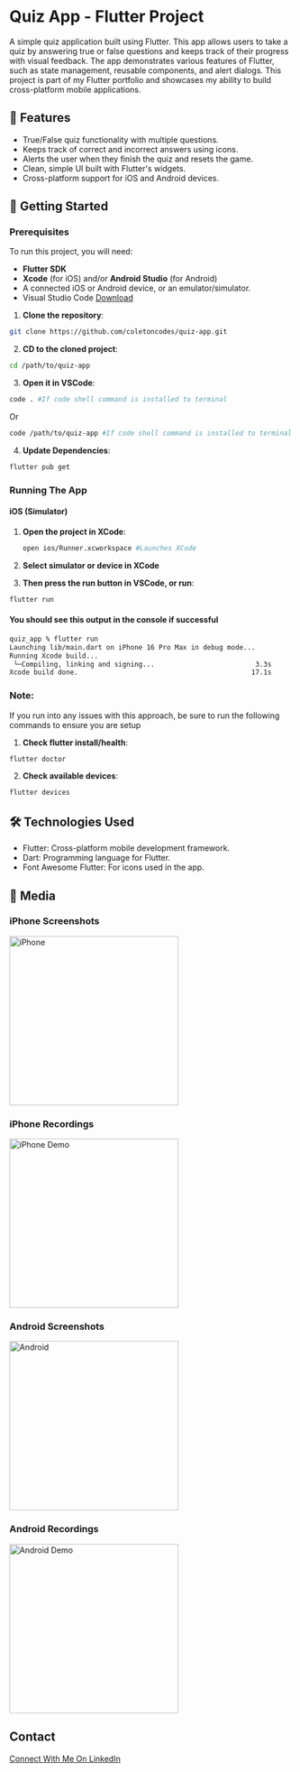 # Quiz App - Flutter Project

A simple quiz application built using Flutter. This app allows users to take a quiz by answering true or false questions and keeps track of their progress with visual feedback. The app demonstrates various features of Flutter, such as state management, reusable components, and alert dialogs. This project is part of my Flutter portfolio and showcases my ability to build cross-platform mobile applications.

## 🚀 Features

- True/False quiz functionality with multiple questions.
- Keeps track of correct and incorrect answers using icons.
- Alerts the user when they finish the quiz and resets the game.
- Clean, simple UI built with Flutter's widgets.
- Cross-platform support for iOS and Android devices.

## 🎯 Getting Started

### Prerequisites

To run this project, you will need:

- **Flutter SDK**
- **Xcode** (for iOS) and/or **Android Studio** (for Android)
- A connected iOS or Android device, or an emulator/simulator.
- Visual Studio Code [Download](https://code.visualstudio.com/download)

1. **Clone the repository**:
```bash
git clone https://github.com/coletoncodes/quiz-app.git
```
2. **CD to the cloned project**:
```bash
cd /path/to/quiz-app
```
3. **Open it in VSCode**:
```bash
code . #If code shell command is installed to terminal
```

Or
```bash
code /path/to/quiz-app #If code shell command is installed to terminal
```

4. **Update Dependencies**:
```bash
flutter pub get
```

### Running The App

#### iOS (Simulator)

1. **Open the project in XCode**:
    ```bash
    open ios/Runner.xcworkspace #Launches XCode
    ```

2. **Select simulator or device in XCode**

3. **Then press the run button in VSCode, or run**:
```bash
flutter run
```

#### You should see this output in the console if successful
```bash
quiz_app % flutter run                                                                                                                                                            (development)quiz_app
Launching lib/main.dart on iPhone 16 Pro Max in debug mode...
Running Xcode build...                                                  
 └─Compiling, linking and signing...                         3.3s
Xcode build done.                                           17.1s
```

### Note:
If you run into any issues with this approach, be sure to run the following commands to ensure you are setup

1. **Check flutter install/health**:
```bash
flutter doctor
```
2. **Check available devices**:
```bash
flutter devices
```

## 🛠️ Technologies Used

- Flutter: Cross-platform mobile development framework.
- Dart: Programming language for Flutter.
- Font Awesome Flutter: For icons used in the app.

## 📱 Media

### iPhone Screenshots

<img src="/.assets/iphone-screenshot.png" alt="iPhone" width="300"/>

### iPhone Recordings

<img src="/.assets/iphone-recording.gif" alt="iPhone Demo" width="300"/>

### Android Screenshots

<img src="/.assets/android-screenshot.png" alt="Android" width="300"/>

### Android Recordings

<img src="/.assets/android-recording.gif" alt="Android Demo" width="300"/>

## Contact
[Connect With Me On LinkedIn](https://www.linkedin.com/in/coletongorecke/)